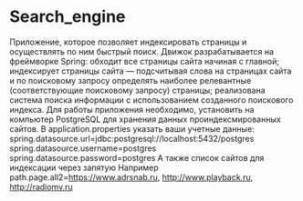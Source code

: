 # Search_engine
Приложение, которое позволяет индексировать страницы и осуществлять по ним быстрый поиск. 
Движок разрабатывается на фреймворке Spring:
обходит все страницы сайта начиная с главной;
индексирует страницы сайта — подсчитывая слова на страницах сайта и по поисковому запросу определять наиболее релевантные (соответствующие поисковому запросу) страницы;
реализована система поиска информации с использованием созданного поискового индекса. 
Для работы приложения необходимо, установить на компьютер PostgreSQL для хранения данных проиндексмированных сайтов.
В application.properties указать ваши учетные данные:
spring.datasource.url=jdbc:postgresql://localhost:5432/postgres
spring.datasource.username=postgres
spring.datasource.password=postgres
А также список сайтов для индексации через запятую
Например 
path.page.all2=https://www.adrsnab.ru, http://www.playback.ru, http://radiomv.ru
